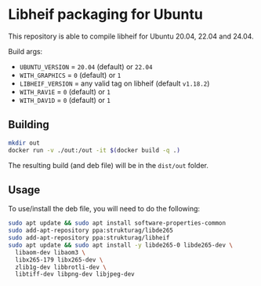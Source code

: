 # Libheif packaging for Ubuntu

This repository is able to compile libheif for Ubuntu 20.04, 22.04 and 24.04.

Build args:

- `UBUNTU_VERSION` = `20.04` (default) or `22.04`
- `WITH_GRAPHICS` = `0` (default) or `1`
- `LIBHEIF_VERSION` = any valid tag on libheif (default `v1.18.2`)
- `WITH_RAV1E` = `0` (default) or `1`
- `WITH_DAV1D` = `0` (default) or `1`

## Building

```bash
mkdir out
docker run -v ./out:/out -it $(docker build -q .)
```

The resulting build (and deb file) will be in the `dist/out` folder.

## Usage

To use/install the deb file, you will need to do the following:

```bash
sudo apt update && sudo apt install software-properties-common
sudo add-apt-repository ppa:strukturag/libde265
sudo add-apt-repository ppa:strukturag/libheif
sudo apt update && sudo apt install -y libde265-0 libde265-dev \
  libaom-dev libaom3 \
  libx265-179 libx265-dev \
  zlib1g-dev libbrotli-dev \
  libtiff-dev libpng-dev libjpeg-dev
